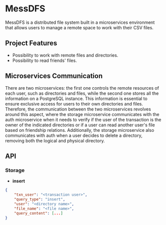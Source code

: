 # MessDFS
MessDFS is a distributed file system built in a microservices environment that allows users to manage a remote space to work with their CSV files.

## Project Features
* Possibility to work with remote files and directories.
* Possibility to read friends' files.

## Microservices Communication
There are two microservices: the first one controls the remote resources of each user, such as directories and files, while the second one stores all the information on a PostgreSQL instance. This information is essential to ensure exclusive access for users to their own directories and files. Therefore, the communication between the two microservices revolves around this aspect, where the storage microservice communicates with the auth microservice when it needs to verify if the user of the transaction is the owner of the indicated directories or if a user can read another user's file based on friendship relations. Additionally, the storage microservice also communicates with auth when a user decides to delete a directory, removing both the logical and physical directory.

## API
### Storage
* <b>insert</b>
```json
{
    "txn_user": "<transaction user>",
    "query_type": "insert",
    "user": "<directory name>",
    "file_name": "<file name>",
    "query_content": [...]
}
```

